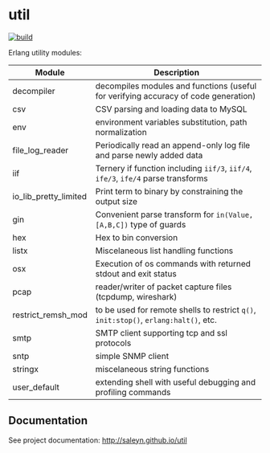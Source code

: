 util
====

[![build](https://github.com/saleyn/util/actions/workflows/erlang.yml/badge.svg)](https://github.com/saleyn/util/actions/workflows/erlang.yml)

Erlang utility modules:

| Module                | Description                                                                          |
| --------------------- | ------------------------------------------------------------------------------------ |
| decompiler            | decompiles modules and functions (useful for verifying accuracy of code generation)  |
| csv                   | CSV parsing and loading data to MySQL                                                |
| env                   | environment variables substitution, path normalization                               |
| file_log_reader       | Periodically read an append-only log file and parse newly added data                 |
| iif                   | Ternery if function including `iif/3`, `iif/4`, `ife/3`, `ife/4` parse transforms    |
| io_lib_pretty_limited | Print term to binary by constraining the output size                                 |
| gin                   | Convenient parse transform for `in(Value, [A,B,C])` type of guards                   |
| hex                   | Hex to bin conversion                                                                |
| listx                 | Miscelaneous list handling functions                                                 |
| osx                   | Execution of os commands with returned stdout and exit status                        |
| pcap                  | reader/writer of packet capture files (tcpdump, wireshark)                           |
| restrict_remsh_mod    | to be used for remote shells to restrict `q()`, `init:stop()`, `erlang:halt()`, etc. |
| smtp                  | SMTP client supporting tcp and ssl protocols                                         |
| sntp                  | simple SNMP client                                                                   |
| stringx               | miscelaneous string functions                                                        |
| user_default          | extending shell with useful debugging and profiling commands                         |

Documentation
-------------

See project documentation: http://saleyn.github.io/util

